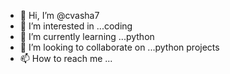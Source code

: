 - 👋 Hi, I’m @cvasha7
- 👀 I’m interested in ...coding
- 🌱 I’m currently learning ...python
- 💞️ I’m looking to collaborate on ...python projects
- 📫 How to reach me ...

<!---
cvasha7/cvasha7 is a ✨ special ✨ repository because its `README.md` (this file) appears on your GitHub profile.
You can click the Preview link to take a look at your changes.
--->
